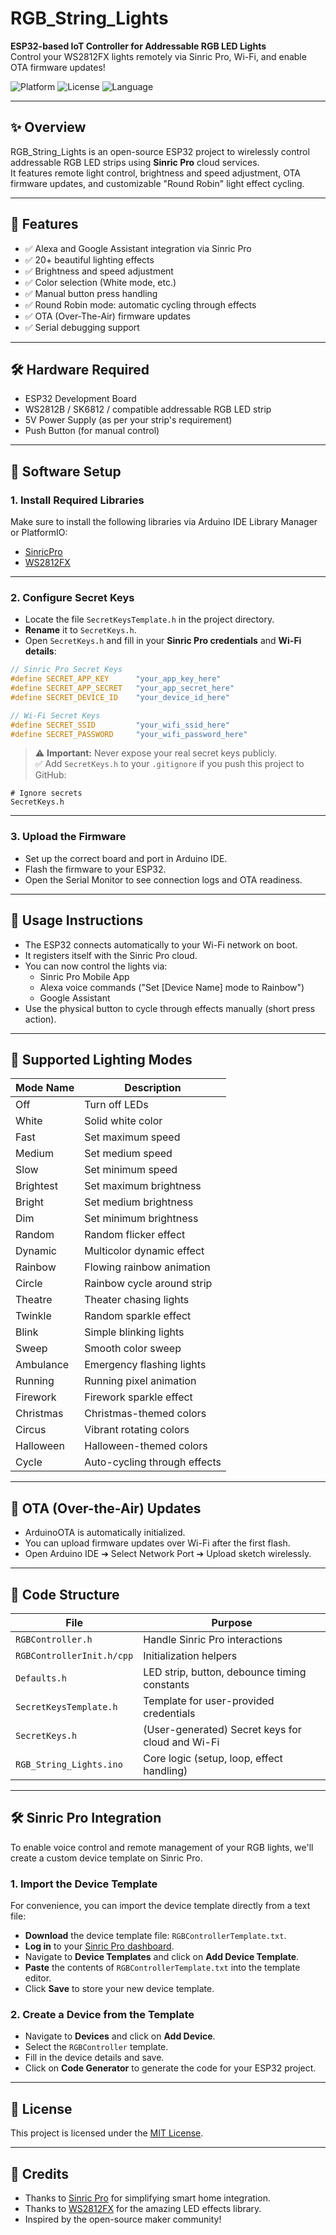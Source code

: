 # RGB_String_Lights

**ESP32-based IoT Controller for Addressable RGB LED Lights**  
Control your WS2812FX lights remotely via Sinric Pro, Wi-Fi, and enable OTA firmware updates!

![Platform](https://img.shields.io/badge/platform-ESP32-blue.svg)
![License](https://img.shields.io/badge/license-MIT-green.svg)
![Language](https://img.shields.io/badge/language-C++-brightgreen.svg)

---

## ✨ Overview

RGB_String_Lights is an open-source ESP32 project to wirelessly control addressable RGB LED strips using **Sinric Pro** cloud services.  
It features remote light control, brightness and speed adjustment, OTA firmware updates, and customizable "Round Robin" light effect cycling.

---

## 🚀 Features

- ✅ Alexa and Google Assistant integration via Sinric Pro
- ✅ 20+ beautiful lighting effects
- ✅ Brightness and speed adjustment
- ✅ Color selection (White mode, etc.)
- ✅ Manual button press handling
- ✅ Round Robin mode: automatic cycling through effects
- ✅ OTA (Over-The-Air) firmware updates
- ✅ Serial debugging support

---

## 🛠️ Hardware Required

- ESP32 Development Board
- WS2812B / SK6812 / compatible addressable RGB LED strip
- 5V Power Supply (as per your strip's requirement)
- Push Button (for manual control)

---

## 🧰 Software Setup

### 1. Install Required Libraries

Make sure to install the following libraries via Arduino IDE Library Manager or PlatformIO:

- [SinricPro](https://github.com/sinricpro/esp8266-esp32-sdk)
- [WS2812FX](https://github.com/kitesurfer1404/WS2812FX)

---

### 2. Configure Secret Keys

- Locate the file `SecretKeysTemplate.h` in the project directory.
- **Rename** it to `SecretKeys.h`.
- Open `SecretKeys.h` and fill in your **Sinric Pro credentials** and **Wi-Fi details**:

```cpp
// Sinric Pro Secret Keys
#define SECRET_APP_KEY      "your_app_key_here"
#define SECRET_APP_SECRET   "your_app_secret_here"
#define SECRET_DEVICE_ID    "your_device_id_here"

// Wi-Fi Secret Keys
#define SECRET_SSID         "your_wifi_ssid_here"
#define SECRET_PASSWORD     "your_wifi_password_here"
```

> ⚠️ **Important:** Never expose your real secret keys publicly.  
> ✅ Add `SecretKeys.h` to your `.gitignore` if you push this project to GitHub:

```gitignore
# Ignore secrets
SecretKeys.h
```

---

### 3. Upload the Firmware

- Set up the correct board and port in Arduino IDE.
- Flash the firmware to your ESP32.
- Open the Serial Monitor to see connection logs and OTA readiness.

---

## 📲 Usage Instructions

- The ESP32 connects automatically to your Wi-Fi network on boot.
- It registers itself with the Sinric Pro cloud.
- You can now control the lights via:
  - Sinric Pro Mobile App
  - Alexa voice commands ("Set [Device Name] mode to Rainbow")
  - Google Assistant
- Use the physical button to cycle through effects manually (short press action).

---

## 🌟 Supported Lighting Modes

| Mode Name     | Description                     |
|---------------|---------------------------------|
| Off           | Turn off LEDs                   |
| White         | Solid white color               |
| Fast          | Set maximum speed               |
| Medium        | Set medium speed                |
| Slow          | Set minimum speed               |
| Brightest     | Set maximum brightness          |
| Bright        | Set medium brightness           |
| Dim           | Set minimum brightness          |
| Random        | Random flicker effect           |
| Dynamic       | Multicolor dynamic effect       |
| Rainbow       | Flowing rainbow animation       |
| Circle        | Rainbow cycle around strip      |
| Theatre       | Theater chasing lights          |
| Twinkle       | Random sparkle effect           |
| Blink         | Simple blinking lights          |
| Sweep         | Smooth color sweep              |
| Ambulance     | Emergency flashing lights       |
| Running       | Running pixel animation         |
| Firework      | Firework sparkle effect         |
| Christmas     | Christmas-themed colors         |
| Circus        | Vibrant rotating colors         |
| Halloween     | Halloween-themed colors         |
| Cycle         | Auto-cycling through effects    |

---

## 📡 OTA (Over-the-Air) Updates

- ArduinoOTA is automatically initialized.
- You can upload firmware updates over Wi-Fi after the first flash.
- Open Arduino IDE ➔ Select Network Port ➔ Upload sketch wirelessly.

---

## 🧠 Code Structure

| File                  	| Purpose                             			   |
|---------------------------|--------------------------------------------------|
| `RGBController.h` 		| Handle Sinric Pro interactions      			   |
| `RGBControllerInit.h/cpp` | Initialization helpers                           |
| `Defaults.h`          	| LED strip, button, debounce timing constants     |
| `SecretKeysTemplate.h`	| Template for user-provided credentials           |
| `SecretKeys.h`        	| (User-generated) Secret keys for cloud and Wi-Fi |
| `RGB_String_Lights.ino`	| Core logic (setup, loop, effect handling)        |

---

## 🛠️ Sinric Pro Integration

To enable voice control and remote management of your RGB lights, we'll create a custom device template on Sinric Pro.

### 1. Import the Device Template

For convenience, you can import the device template directly from a text file:

- **Download** the device template file: `RGBControllerTemplate.txt`.
- **Log in** to your [Sinric Pro dashboard](https://sinric.pro/).
- Navigate to **Device Templates** and click on **Add Device Template**.
- **Paste** the contents of `RGBControllerTemplate.txt` into the template editor.
- Click **Save** to store your new device template.

### 2. Create a Device from the Template

- Navigate to **Devices** and click on **Add Device**.
- Select the `RGBController` template.
- Fill in the device details and save.
- Click on **Code Generator** to generate the code for your ESP32 project.

---

## 📜 License

This project is licensed under the [MIT License](LICENSE).

---

## 🙌 Credits

- Thanks to [Sinric Pro](https://sinric.pro/) for simplifying smart home integration.
- Thanks to [WS2812FX](https://github.com/kitesurfer1404/WS2812FX) for the amazing LED effects library.
- Inspired by the open-source maker community!
